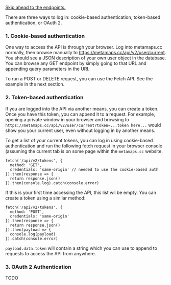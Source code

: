 [Skip ahead to the endpoints.](#endpoints)

There are three ways to log in: cookie-based authentication, token-based authentication, or OAuth 2.

### 1. Cookie-based authentication

One way to access the API is through your browser. Log into metamaps.cc normally, then browse manually to https://metamaps.cc/api/v2/user/current. You should see a JSON description of your own user object in the database. You can browse any GET endpoint by simply going to that URL and appending query parameters in the URI.

To run a POST or DELETE request, you can use the Fetch API. See the example in the next section.

### 2. Token-based authentication

If you are logged into the API via another means, you can create a token. Once you have this token, you can append it to a request. For example, opening a private window in your browser and browsing to `https://metamaps.cc/api/v2/user/current?token=...token here...` would show you your current user, even without logging in by another means.

To get a list of your current tokens, you can log in using cookie-based authentication and run the following fetch request in your browser console (assuming the current tab is on some page within the `metamaps.cc` website.

```
fetch('/api/v2/tokens', {
  method: 'GET',
  credentials: 'same-origin' // needed to use the cookie-based auth
}).then(response => {
  return response.json()
}).then(console.log).catch(console.error)
```

If this is your first time accessing the API, this list wil be empty. You can create a token using a similar method:

```
fetch('/api/v2/tokens', {
  method: 'POST',
  credentials: 'same-origin'
}).then(response => {
  return response.json()
}).then(payload => {
  console.log(payload)
}).catch(console.error)
```

`payload.data.token` will contain a string which you can use to append to requests to access the API from anywhere.

### 3. OAuth 2 Authentication

TODO
